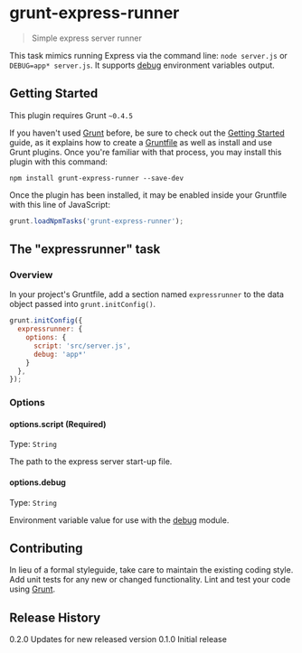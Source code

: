 # grunt-express-runner

> Simple express server runner

This task mimics running Express via the command line: `node server.js` or `DEBUG=app* server.js`. It supports [debug](https://github.com/visionmedia/debug) environment variables output.

## Getting Started
This plugin requires Grunt `~0.4.5`

If you haven't used [Grunt](http://gruntjs.com/) before, be sure to check out the [Getting Started](http://gruntjs.com/getting-started) guide, as it explains how to create a [Gruntfile](http://gruntjs.com/sample-gruntfile) as well as install and use Grunt plugins. Once you're familiar with that process, you may install this plugin with this command:

```shell
npm install grunt-express-runner --save-dev
```

Once the plugin has been installed, it may be enabled inside your Gruntfile with this line of JavaScript:

```js
grunt.loadNpmTasks('grunt-express-runner');
```

## The "expressrunner" task

### Overview

In your project's Gruntfile, add a section named `expressrunner` to the data object passed into `grunt.initConfig()`.

```js
grunt.initConfig({
  expressrunner: {
    options: {
      script: 'src/server.js',
      debug: 'app*'
    }
  },
});
```

### Options

#### options.script (Required)
Type: `String`

The path to the express server start-up file.

#### options.debug
Type: `String`

Environment variable value for use with the [debug](https://github.com/visionmedia/debug) module.

## Contributing
In lieu of a formal styleguide, take care to maintain the existing coding style. Add unit tests for any new or changed functionality. Lint and test your code using [Grunt](http://gruntjs.com/).

## Release History
0.2.0 Updates for new released version
0.1.0 Initial release
